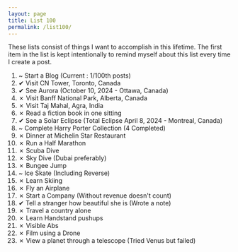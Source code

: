 ```yaml
---
layout: page
title: List 100
permalink: /list100/
---
```


These lists consist of things I want to accomplish in this lifetime. The first item in the list is kept intentionally to remind myself about this list every time I create a post. 

1. ~ Start a Blog (Current : 1/100th posts) <br>
2. ✔ Visit CN Tower, Toronto, Canada <br>
3. ✔ See Aurora (October 10, 2024 - Ottawa, Canada) <br>
4. ✗ Visit Banff National Park, Alberta, Canada <br>
5. ✗ Visit Taj Mahal, Agra, India <br>
6. ✗ Read a fiction book in one sitting <br>
7.  ✔ See a Solar Eclipse (Total Eclipse April 8, 2024 - Montreal, Canada) <br>
8. ~ Complete Harry Porter Collection (4 Completed) <br>
9. ✗ Dinner at Michelin Star Restaurant <br>
10. ✗ Run a Half Marathon <br>
11. ✗ Scuba Dive <br>
12. ✗ Sky Dive (Dubai preferably)<br>
13. ✗ Bungee Jump <br>
14. ~ Ice Skate (Including Reverse) <br>
15. ✗ Learn Skiing <br>
16. ✗ Fly an Airplane <br>
17. ✗ Start a Company (Without revenue doesn't count) <br>
18. ✔ Tell a stranger how beautiful she is (Wrote a note)<br>
19. ✗ Travel a country alone <br>
20. ✗ Learn Handstand pushups <br>
21. ✗ Visible Abs <br>
22. ✗ Film using a Drone <br>
23. ✗ View a planet through a telescope (Tried Venus but failed) <br>